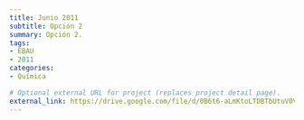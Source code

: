 ```yaml
---
title: Junio 2011
subtitle: Opción 2
summary: Opción 2.
tags:
- EBAU
- 2011
categories:
- Química

# Optional external URL for project (replaces project detail page).
external_link: https://drive.google.com/file/d/0B6t6-aLmKtoLTDBTbUtuV0Vuczg/view
---
```

